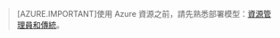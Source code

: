 > [AZURE.IMPORTANT]使用 Azure 資源之前，請先熟悉部署模型：[資源管理員和傳統](../resource-manager-deployment-model.md)。

<!---HONumber=Oct15_HO3-->